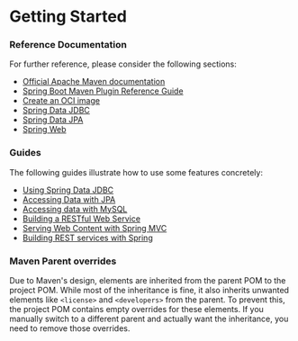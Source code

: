 # Getting Started

### Reference Documentation
For further reference, please consider the following sections:

* [Official Apache Maven documentation](https://maven.apache.org/guides/index.html)
* [Spring Boot Maven Plugin Reference Guide](https://docs.spring.io/spring-boot/3.3.7-SNAPSHOT/maven-plugin)
* [Create an OCI image](https://docs.spring.io/spring-boot/3.3.7-SNAPSHOT/maven-plugin/build-image.html)
* [Spring Data JDBC](https://docs.spring.io/spring-boot/3.3.7-SNAPSHOT/reference/data/sql.html#data.sql.jdbc)
* [Spring Data JPA](https://docs.spring.io/spring-boot/3.3.7-SNAPSHOT/reference/data/sql.html#data.sql.jpa-and-spring-data)
* [Spring Web](https://docs.spring.io/spring-boot/3.3.7-SNAPSHOT/reference/web/servlet.html)

### Guides
The following guides illustrate how to use some features concretely:

* [Using Spring Data JDBC](https://github.com/spring-projects/spring-data-examples/tree/master/jdbc/basics)
* [Accessing Data with JPA](https://spring.io/guides/gs/accessing-data-jpa/)
* [Accessing data with MySQL](https://spring.io/guides/gs/accessing-data-mysql/)
* [Building a RESTful Web Service](https://spring.io/guides/gs/rest-service/)
* [Serving Web Content with Spring MVC](https://spring.io/guides/gs/serving-web-content/)
* [Building REST services with Spring](https://spring.io/guides/tutorials/rest/)

### Maven Parent overrides

Due to Maven's design, elements are inherited from the parent POM to the project POM.
While most of the inheritance is fine, it also inherits unwanted elements like `<license>` and `<developers>` from the parent.
To prevent this, the project POM contains empty overrides for these elements.
If you manually switch to a different parent and actually want the inheritance, you need to remove those overrides.

